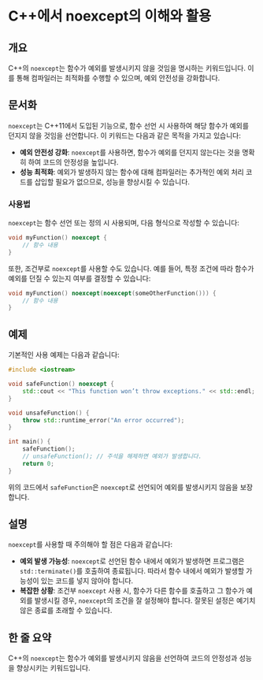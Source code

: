 <!--
Meta Description: # C++에서 noexcept의 이해와 활용 ## 개요 C++의 `noexcept`는 함수가 예외를 발생시키지 않을 것임을 명시하는 키워드입니다. 이를 통해 컴파일러는 최적화를 수행할 수 있으며, 예외 안전성을 강화합니다. ## 문서화 `noexcept`는 C++11에...
Meta Keywords: noexcept, 함수가, 예외를, 있습니다, 예외가
-->

# C++에서 noexcept의 이해와 활용

## 개요
C++의 `noexcept`는 함수가 예외를 발생시키지 않을 것임을 명시하는 키워드입니다. 이를 통해 컴파일러는 최적화를 수행할 수 있으며, 예외 안전성을 강화합니다.

## 문서화
`noexcept`는 C++11에서 도입된 기능으로, 함수 선언 시 사용하여 해당 함수가 예외를 던지지 않을 것임을 선언합니다. 이 키워드는 다음과 같은 목적을 가지고 있습니다:

- **예외 안전성 강화**: `noexcept`를 사용하면, 함수가 예외를 던지지 않는다는 것을 명확히 하여 코드의 안정성을 높입니다.
- **성능 최적화**: 예외가 발생하지 않는 함수에 대해 컴파일러는 추가적인 예외 처리 코드를 삽입할 필요가 없으므로, 성능을 향상시킬 수 있습니다.

### 사용법
`noexcept`는 함수 선언 또는 정의 시 사용되며, 다음 형식으로 작성할 수 있습니다:

```cpp
void myFunction() noexcept {
    // 함수 내용
}
```

또한, 조건부로 `noexcept`를 사용할 수도 있습니다. 예를 들어, 특정 조건에 따라 함수가 예외를 던질 수 있는지 여부를 결정할 수 있습니다:

```cpp
void myFunction() noexcept(noexcept(someOtherFunction())) {
    // 함수 내용
}
```

## 예제
기본적인 사용 예제는 다음과 같습니다:

```cpp
#include <iostream>

void safeFunction() noexcept {
    std::cout << "This function won’t throw exceptions." << std::endl;
}

void unsafeFunction() {
    throw std::runtime_error("An error occurred");
}

int main() {
    safeFunction();
    // unsafeFunction(); // 주석을 해제하면 예외가 발생합니다.
    return 0;
}
```

위의 코드에서 `safeFunction`은 `noexcept`로 선언되어 예외를 발생시키지 않음을 보장합니다.

## 설명
`noexcept`를 사용할 때 주의해야 할 점은 다음과 같습니다:

- **예외 발생 가능성**: `noexcept`로 선언된 함수 내에서 예외가 발생하면 프로그램은 `std::terminate()`를 호출하여 종료됩니다. 따라서 함수 내에서 예외가 발생할 가능성이 있는 코드를 넣지 않아야 합니다.
- **복잡한 상황**: 조건부 `noexcept` 사용 시, 함수가 다른 함수를 호출하고 그 함수가 예외를 발생시킬 경우, `noexcept`의 조건을 잘 설정해야 합니다. 잘못된 설정은 예기치 않은 종료를 초래할 수 있습니다.

## 한 줄 요약
C++의 `noexcept`는 함수가 예외를 발생시키지 않음을 선언하여 코드의 안정성과 성능을 향상시키는 키워드입니다.